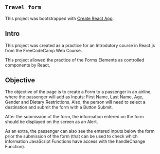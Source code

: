 
## `Travel form`
This project was bootstrapped with [Create React App](https://github.com/facebook/create-react-app).

## Intro
This project was created as a practice for an Introdutory course in React.js from the FreeCodeCamp Web Course.

This project allowed the practice of the Forms Elements as controlled components by React.

## Objective
The objective of the page is to create a Form to a passenger in an airline, where the passenger will add as Inputs: First Name, Last Name, Age, Gender and Dietary Restrictions. Also, the person will need to select a destination and submit the form with a Button Submit.

After the submission of the form, the information entered on the form should be displayed on the screen as an Alert. 

As an extra, the passenger can also see the entered inputs below the form prior the submission of the form (that can be used to check which information JavaScript Functions have access with the handleChange Function).


